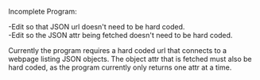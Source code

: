 Incomplete Program:

-Edit so that JSON url doesn't need to be hard coded.                     
-Edit so the JSON attr being fetched doesn't need to be hard coded.

Currently the program requires a hard coded url that connects to a webpage listing JSON objects.
The object attr that is fetched must also be hard coded, as the program currently only returns one 
attr at a time.

